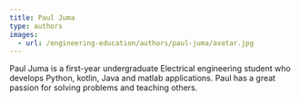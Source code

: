 ```yaml
---
title: Paul Juma
type: authors
images:
  - url: /engineering-education/authors/paul-juma/avatar.jpg 
---
```

Paul Juma is a first-year undergraduate Electrical engineering student who develops Python, kotlin, Java and matlab applications. Paul has a great passion for solving problems and teaching others.
